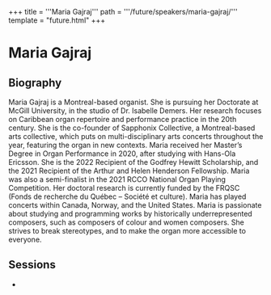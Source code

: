 +++
title = '''Maria Gajraj'''
path = '''/future/speakers/maria-gajraj/'''
template = "future.html"
+++

<h1>Maria Gajraj</h1>
<h2>Biography</h2>
<p>Maria Gajraj is a Montreal-based organist. She is pursuing her Doctorate at McGill University, in the studio of Dr. Isabelle Demers. Her research focuses on Caribbean organ repertoire and performance practice in the 20th century.  She is the co-founder of Sapphonix Collective, a Montreal-based arts collective, which puts on multi-disciplinary arts concerts throughout the year, featuring the organ in new contexts. Maria received her Master’s Degree in Organ Performance in 2020, after studying with Hans-Ola Ericsson.  She is the 2022 Recipient of the Godfrey Hewitt Scholarship, and the 2021 Recipient of the Arthur and Helen Henderson Fellowship. Maria was also a semi-finalist in the 2021 RCCO National Organ Playing Competition.  Her doctoral research is currently funded by the FRQSC (Fonds de recherche du Québec – Société et culture). Maria has played concerts within Canada, Norway, and the United States. Maria is passionate about studying and programming works by historically underrepresented composers, such as composers of colour and women composers.  She strives to break stereotypes, and to make the organ more accessible to everyone.</p>
<h2>Sessions</h2>
<ul><li><bound method Session.link of Session(data=SessionData(session_description='How to make your concert programs more creative and relevant in the 21st century', session_end_date_time=datetime.datetime(2024, 6, 30, 13, 0), session_name='Creative Concert Programming in the 21st Century', session_start_date_time=datetime.datetime(2024, 6, 30, 12, 0), session_stub='46491521-FF0B-4EE8-B100-10AF6F27C4DB', speaker_category=['Organist'], speakers=['F5DC3198-DF11-47AA-823C-16BBEB99E55D'], timezone_name='Pacific Time', updated_date=datetime.date(2023, 9, 4)), updated=False, deleted=False)></li>


